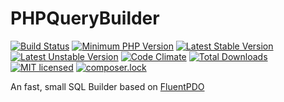# PHPQueryBuilder
[![Build Status](https://travis-ci.org/ridaamirini/PHPQueryBuilder.svg?branch=master)](https://travis-ci.org/ridaamirini/PHPQueryBuilder) [![Minimum PHP Version](https://img.shields.io/badge/php-%3E%3D%207.0-8892BF.svg)](https://php.net/) [![Latest Stable Version](https://poser.pugx.org/ridaamirini/phpbquerybuilder/v/stable)](https://packagist.org/packages/ridaamirini/phpbquerybuilder) [![Latest Unstable Version](https://poser.pugx.org/ridaamirini/phpbquerybuilder/v/unstable)](https://packagist.org/packages/ridaamirini/phpbquerybuilder) [![Code Climate](https://codeclimate.com/github/ridaamirini/PHPQueryBuilder/badges/gpa.svg)](https://codeclimate.com/github/ridaamirini/PHPQueryBuilder) [![Total Downloads](https://poser.pugx.org/ridaamirini/phpbquerybuilder/downloads)](https://packagist.org/packages/ridaamirini/phpbquerybuilder) [![MIT licensed](https://img.shields.io/badge/license-MIT-blue.svg)](https://raw.githubusercontent.com/hyperium/hyper/master/LICENSE) [![composer.lock](https://poser.pugx.org/ridaamirini/phpbquerybuilder/composerlock)](https://packagist.org/packages/ridaamirini/phpbquerybuilder)

An fast, small SQL Builder based on [FluentPDO](https://github.com/envms/fluentpdo)



